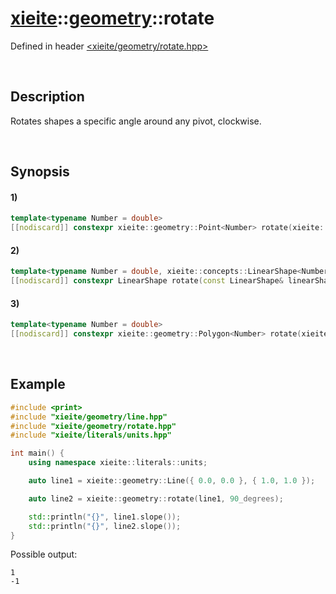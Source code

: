 # [xieite](../../xieite.md)\:\:[geometry](../../geometry.md)\:\:rotate
Defined in header [<xieite/geometry/rotate.hpp>](../../../include/xieite/geometry/rotate.hpp)

&nbsp;

## Description
Rotates shapes a specific angle around any pivot, clockwise.

&nbsp;

## Synopsis
#### 1)
```cpp
template<typename Number = double>
[[nodiscard]] constexpr xieite::geometry::Point<Number> rotate(xieite::geometry::Point<Number> point, std::conditional_t<std::floating_point<Number>, Number, double> angle, xieite::geometry::Point<Number> pivot = xieite::geometry::Point<Number>()) noexcept;
```
#### 2)
```cpp
template<typename Number = double, xieite::concepts::LinearShape<Number> LinearShape>
[[nodiscard]] constexpr LinearShape rotate(const LinearShape& linearShape, std::conditional_t<std::floating_point<Number>, Number, double> angle, xieite::geometry::Point<Number> pivot = xieite::geometry::Point<Number>()) noexcept;
```
#### 3)
```cpp
template<typename Number = double>
[[nodiscard]] constexpr xieite::geometry::Polygon<Number> rotate(xieite::geometry::Polygon<Number> polygon, std::conditional_t<std::floating_point<Number>, Number, double> angle, xieite::geometry::Point<Number> pivot = xieite::geometry::Point<Number>()) noexcept;
```

&nbsp;

## Example
```cpp
#include <print>
#include "xieite/geometry/line.hpp"
#include "xieite/geometry/rotate.hpp"
#include "xieite/literals/units.hpp"

int main() {
    using namespace xieite::literals::units;

    auto line1 = xieite::geometry::Line({ 0.0, 0.0 }, { 1.0, 1.0 });

    auto line2 = xieite::geometry::rotate(line1, 90_degrees);

    std::println("{}", line1.slope());
    std::println("{}", line2.slope());
}
```
Possible output:
```
1
-1
```
